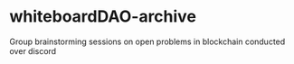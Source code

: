 # whiteboardDAO-archive

Group brainstorming sessions on open problems in blockchain conducted over discord
